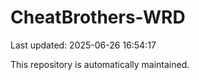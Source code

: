 # CheatBrothers-WRD

Last updated: 2025-06-26 16:54:17

This repository is automatically maintained.
